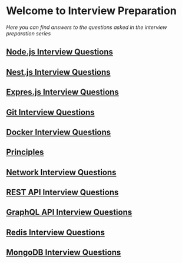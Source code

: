 # Welcome to Interview Preparation

_Here you can find answers to the questions asked in the interview preparation
series_

## [Node.js Interview Questions](nodejs/README.md)

## [Nest.js Interview Questions](nestjs/README.md)

## [Expres.js Interview Questions](expressjs/README.md)

## [Git Interview Questions](git/README.md)

## [Docker Interview Questions](docker/README.md)

## [Principles](principles/README.md)

## [Network Interview Questions](network/README.md)

## [REST API Interview Questions](rest/README.md)

## [GraphQL API Interview Questions](graph/README.md)

## [Redis Interview Questions](redis/README.md)

## [MongoDB Interview Questions](mongo/README.md)
